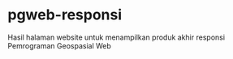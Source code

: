 # pgweb-responsi
Hasil halaman website untuk menampilkan produk akhir responsi Pemrograman Geospasial Web
